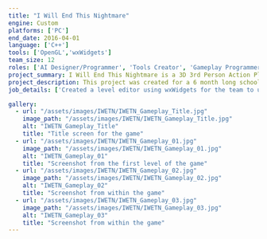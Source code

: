 ```yaml
---
title: "I Will End This Nightmare"
engine: Custom
platforms: ['PC']
end_date: 2016-04-01
language: ['C++']
tools: ['OpenGL','wxWidgets']
team_size: 12
roles: ['AI Designer/Programmer', 'Tools Creator', 'Gameplay Programmer']
project_summary: I Will End This Nightmare is a 3D 3rd Person Action Platformer where you play as a girl trapped in the dream world. In order to escape, you must make use of your ability to cast spells by playing notes in the correct order, and ring all of the bells in the level, without getting defeated by the nightmares in the world.
project_description: This project was created for a 6 month long school project. We managed to make our own custom engine using OpenGL and C++, along with our own Level Editor and Behaviour Tree Editor using wxWidgets.
job_details: ['Created a level editor using wxWidgets for the team to use to create, save, and load levels, along with creating objects in the world and modifying them.', 'Created a Behaviour Tree editor using wxWidgets for the team to use, which was used to create cutscenes, enemy behaviours, and gameplay elements.', 'Designed all enemies in the game, along with the miniboss and boss.', ' Implemented most of the enemies in the game, including the miniboss and boss.', 'Implemented Flocking behaviour, and added extra modifications to it to allow it to have a leader in the flock, and not to merge with other flocks. (This was used for one of the main enemies in our game)', 'Implemented the "song" system (in which players chain together a set of keys to cause attacks to happen)']

gallery:
  - url: "/assets/images/IWETN/IWETN_Gameplay_Title.jpg"
    image_path: "/assets/images/IWETN/IWETN_Gameplay_Title.jpg"
    alt: "IWETN_Gameplay_Title"
    title: "Title screen for the game"
  - url: "/assets/images/IWETN/IWETN_Gameplay_01.jpg"
    image_path: "/assets/images/IWETN/IWETN_Gameplay_01.jpg"
    alt: "IWETN_Gameplay_01"
    title: "Screenshot from the first level of the game"
  - url: "/assets/images/IWETN/IWETN_Gameplay_02.jpg"
    image_path: "/assets/images/IWETN/IWETN_Gameplay_02.jpg"
    alt: "IWETN_Gameplay_02"
    title: "Screenshot from within the game"
  - url: "/assets/images/IWETN/IWETN_Gameplay_03.jpg"
    image_path: "/assets/images/IWETN/IWETN_Gameplay_03.jpg"
    alt: "IWETN_Gameplay_03"
    title: "Screenshot from within the game"
---
```

